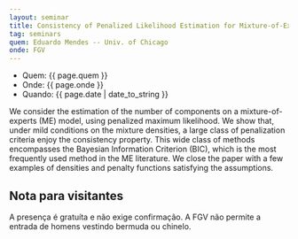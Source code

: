 ```yaml
---
layout: seminar
title: Consistency of Penalized Likelihood Estimation for Mixture-of-Experts
tag: seminars
quem: Eduardo Mendes -- Univ. of Chicago
onde: FGV 
---
```


- Quem:  {{ page.quem }}
- Onde:  {{ page.onde }}
- Quando: {{ page.date | date_to_string }}

We consider the estimation of the number of components on a
mixture-of-experts (ME) model, using penalized maximum likelihood. We
show that, under mild conditions on the mixture densities, a large
class of penalization criteria enjoy the consistency property. This
wide class of methods encompasses the Bayesian Information Criterion
(BIC), which is the most frequently used method in the ME
literature. We close the paper with a few examples of densities and
penalty functions satisfying the assumptions.


## Nota para visitantes

A presença é gratuíta e não exige confirmação. A FGV não permite a
entrada de homens vestindo bermuda ou chinelo.
